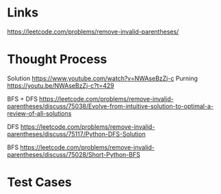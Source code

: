 # Links
https://leetcode.com/problems/remove-invalid-parentheses/


# Thought Process
Solution
https://www.youtube.com/watch?v=NWAseBzZj-c
  Purning
  https://youtu.be/NWAseBzZj-c?t=429

BFS + DFS
https://leetcode.com/problems/remove-invalid-parentheses/discuss/75038/Evolve-from-intuitive-solution-to-optimal-a-review-of-all-solutions

DFS
https://leetcode.com/problems/remove-invalid-parentheses/discuss/75117/Python-DFS-Solution

BFS
https://leetcode.com/problems/remove-invalid-parentheses/discuss/75028/Short-Python-BFS

# Test Cases

